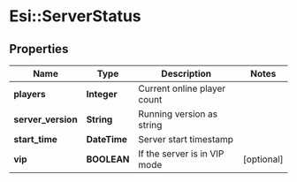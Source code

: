 # Esi::ServerStatus

## Properties
Name | Type | Description | Notes
------------ | ------------- | ------------- | -------------
**players** | **Integer** | Current online player count | 
**server_version** | **String** | Running version as string | 
**start_time** | **DateTime** | Server start timestamp | 
**vip** | **BOOLEAN** | If the server is in VIP mode | [optional] 


